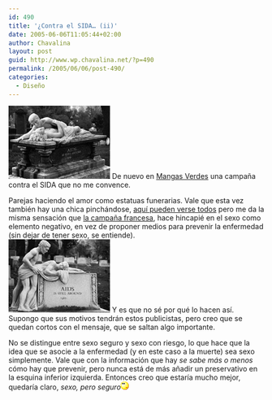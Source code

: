 ```yaml
---
id: 490
title: '¿Contra el SIDA… (ii)'
date: 2005-06-06T11:05:44+02:00
author: Chavalina
layout: post
guid: http://www.wp.chavalina.net/?p=490
permalink: /2005/06/06/post-490/
categories:
  - Diseño
---
```

<img class="imgizqda" src="/imagenes/fotos/sidaht.jpg" alt="Decoración funeraria: pareja haciendo el amor" />  
De nuevo en <a href="http://www.proyectoisla.com/mangasverdes/?p=868" target="_blank">Mangas Verdes</a> una campa&ntilde;a contra el SIDA que no me convence.

Parejas haciendo el amor como estatuas funerarias. Vale que esta vez también hay una chica pinchándose, <a href="http://msssa4.msss.gouv.qc.ca/santpub/dsthiv.nsf/0/2efdf63b753e7dda85256e3600674198?OpenDocument" target="_blank">aquí pueden verse todos</a> pero me da la misma sensación que <a href="http://www.chavalina.net/comentar.php?idpost=479" target="_blank">la campa&ntilde;a francesa</a>, hace hincapié en el sexo como elemento negativo, en vez de proponer medios para prevenir la enfermedad (sin dejar de tener sexo, se entiende).  
<img class="imgizqda" src="/imagenes/fotos/sidahm.jpg" alt="Pareja homosexual haciendo el amor como estatua funeraria" /> Y es que no sé por qué lo hacen así. Supongo que sus motivos tendrán estos publicistas, pero creo que se quedan cortos con el mensaje, que se saltan algo importante.

No se distingue entre sexo seguro y sexo con riesgo, lo que hace que la idea que se asocie a la enfermedad (y en este caso a la muerte) sea sexo simplemente. Vale que con la información que hay _se sabe más o menos_ cómo hay que prevenir, pero nunca está de más a&ntilde;adir un preservativo en la esquina inferior izquierda. Entonces creo que estaría mucho mejor, quedaría claro, _sexo, pero seguro_![emo](/imagenes/emoticonos/pensativo.gif)
